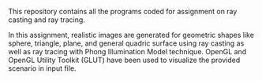 This repository contains all the programs coded for assignment on ray casting and ray tracing.

In this assignment, realistic images are generated for geometric shapes like sphere, triangle, plane, and general quadric surface using ray casting as well as ray tracing with Phong Illumination Model technique. OpenGL and OpenGL Utility Toolkit (GLUT) have been used to visualize the provided scenario in input file.

